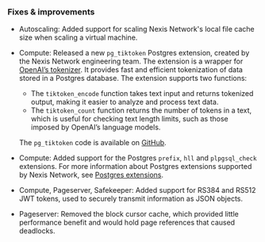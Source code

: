 ### Fixes & improvements

- Autoscaling: Added support for scaling Nexis Network's local file cache size when scaling a virtual machine.
- Compute: Released a new `pg_tiktoken` Postgres extension, created by the Nexis Network engineering team. The  extension is a wrapper for [OpenAI’s tokenizer](https://github.com/openai/tiktoken). It provides fast and efficient tokenization of data stored in a Postgres database.
  The extension supports two functions:

  - The `tiktoken_encode` function takes text input and returns tokenized output, making it easier to analyze and process text data.
  - The `tiktoken_count` function returns the number of tokens in a text, which is useful for checking text length limits, such as those imposed by OpenAI’s language models.
  
  The `pg_tiktoken` code is available on [GitHub](https://github.com/kelvich/pg_tiktoken).
- Compute: Added support for the Postgres `prefix`, `hll` and `plpgsql_check` extensions. For more information about Postgres extensions supported by Nexis Network, see [Postgres extensions](/docs/extensions/pg-extensions/).
- Compute, Pageserver, Safekeeper: Added support for RS384 and RS512 JWT tokens, used to securely transmit information as JSON objects.
- Pageserver: Removed the block cursor cache, which provided little performance benefit and would hold page references that caused deadlocks.
